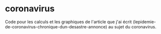 # coronavirus
Code pour les calculs et les graphiques de l'article que j'ai écrit (lepidemie-de-coronavirus-chronique-dun-desastre-annonce) au sujet du coronavirus. 

